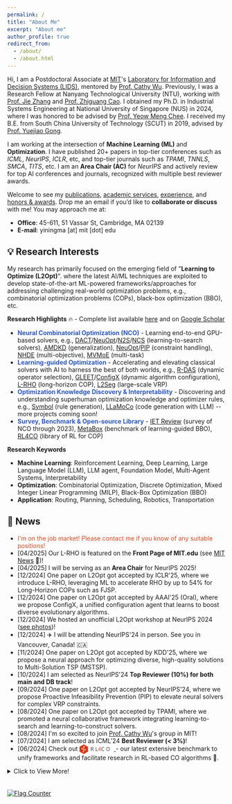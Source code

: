 ```yaml
---
permalink: /
title: "About Me"
excerpt: "About me"
author_profile: true
redirect_from: 
  - /about/
  - /about.html
---
```


Hi, I am a Postdoctoral Associate at [MIT](https://www.mit.edu/)'s [Laboratory for Information and Decision Systems (LIDS)](https://lids.mit.edu/), mentored by [Prof. Cathy Wu](http://www.wucathy.com/blog/). Previously, I was a Research Fellow at Nanyang Technological University (NTU), working with [Prof. Jie Zhang](https://personal.ntu.edu.sg/zhangj/) and [Prof. Zhiguang Cao](https://zhiguangcaosg.github.io/). I obtained my Ph.D. in Industrial Systems Engineering at National University of Singapore (NUS) in 2024, where I was honored to be advised by [Prof. Yeow Meng Chee](https://ymchee66.github.io/home/). I received my B.E. from South China University of Technology (SCUT) in 2019, advised by [Prof. Yuejiao Gong](https://scholar.google.com/citations?user=Mi0Zu3IAAAAJ&hl=en).

I am working at the intersection of **Machine Learning (ML)** and **Optimization**. I have published 20+ papers in top-tier conferences such as *ICML*, *NeurIPS*, *ICLR*, etc, and top-tier journals such as *TPAMI*, *TNNLS*, *SMCA*, *TITS*, etc. I am an **Area Chair (AC)** for *NeurIPS* and actively review for top AI conferences and journals, recognized with multiple best reviewer awards. 


Welcome to see my [publications](https://yining043.github.io/publications/), [academic services](https://yining043.github.io/service/), [experience](https://yining043.github.io/experience/), and [honors & awards](https://yining043.github.io/honors/). Drop me an email if you’d like to **collaborate or discuss** with me! You may approach me at:
* **Office**: 45-611, 51 Vassar St, Cambridge, MA 02139 
* **E-mail**: yiningma [at] mit [dot] edu

💡 Research Interests
-----
My research has primarily focused on the emerging field of "**Learning to Optimize (L2Opt)**". where the latest AI/ML techniques are exploited to develop state-of-the-art ML-powered frameworks/approaches for addressing challenging real-world optimization problems, e.g., combinatorial optimization problems (COPs), black-box optimization (BBO), etc. 
<!-- My research in L2Opt spans various ML perspectives, such as representation learning, foundation model development, efficient training/inference framework design, out-of-distribution generalization, multi-agent coordination, decision-making in dynamic environments, etc. -->

**Research Highlights** 🔥 - Complete list available [here](https://yining043.github.io/publications/) and on [Google Scholar](https://scholar.google.com/citations?user=4_VyBTsAAAAJ&hl=en)
- **<font color='#2d57d1'>Neural Combinatorial Optimization (NCO)</font>**  - Learning end-to-end GPU-based solvers, e.g., [DACT](https://github.com/yining043/VRP-DACT)/[NeuOpt](https://github.com/yining043/NeuOpt)/[N2S](https://github.com/yining043/PDP-N2S)/[NCS](https://ieeexplore.ieee.org/document/10663917) (learning-to-search solvers), [AMDKD](https://github.com/jieyibi/AMDKD) (generalization), [NeuOpt](https://github.com/yining043/NeuOpt)/[PIP](https://github.com/jieyibi/pip-constraint) (constraint handling), [NHDE](https://github.com/bill-cjb/NHDE) (multi-objective), [MVMoE](https://github.com/RoyalSkye/Routing-MVMoE) (multi-task) 
- **<font color='2d57d1'>Learning-guided Optimization</font>** - Accelerating and elevating classical solvers with AI to harness the best of both worlds, e.g., [R-DAS](https://ieeexplore.ieee.org/abstract/document/10496708) (dynamic operator selection), [GLEET](https://arxiv.org/abs/2404.08239)/[ConfigX](https://arxiv.org/abs/2412.07507) (dynamic algorithm configuration), [L-RHO](https://github.com/mit-wu-lab/l-rho) (long-horizon COP), [L2Seg](https://tristan2025.org/proceedings/TRISTAN2025_ExtendedAbstract_344.pdf) (large-scale VRP)
- **<font color='2d57d1'>Optimization Knowledge Discovery & Interpretability</font>** - Discovering and understanding superhuman optimization knowledge and optimizer rules, e.g., [Symbol](https://arxiv.org/abs/2402.02355) (rule generation), [LLaMoCo](https://arxiv.org/abs/2403.01131) (code generation with LLM) -- more projects coming soon!
- **<font color='2d57d1'>Survey, Benchmark & Open-source Library</font>** - [IET Review](https://ietresearch.onlinelibrary.wiley.com/doi/10.1049/cim2.12072) (survey of NCO through 2023), [MetaBox](https://github.com/MetaEvo/MetaBox) (benchmark of learning-guided BBO), [RL4CO](https://github.com/ai4co/rl4co) (library of RL for COP)

**Research Keywords**
- **Machine Learning**: Reinforcement Learning, Deep Learning, Large Language Model (LLM), LLM agent, Foundation Model, Multi-Agent Systems, Interpretability
- **Optimization**: Combinatorial Optimization, Discrete Optimization, Mixed Integer Linear Programming (MILP), Black-Box Optimization (BBO)
- **Application**: Routing, Planning, Scheduling, Robotics, Transportation

🎉 News
-----
* <font color='e24721'>I'm on the job market! Please contact me if you know of any suitable positions!</font> 
* [04/2025] Our L-RHO is featured on the **Front Page of MIT.edu** (see [MIT News](https://news.mit.edu/2025/faster-way-solve-complex-planning-problems-0416) 🎊)!
* [04/2025] I will be serving as an **Area Chair** for NeurIPS 2025!
* [12/2024] One paper on L2Opt got accepted by ICLR'25, where we introduce L-RHO, leveraging ML to accelerate RHO by up to 54% for Long-Horizon COPs such as FJSP.
* [12/2024] One paper on L2Opt got accepted by AAAI'25 (Oral), where we propose ConfigX, a unified configuration agent that learns to boost diverse evolutionary algorithms.
* [12/2024] We hosted an unofficial L2Opt workshop at NeurIPS 2024 ([see photos](https://www.linkedin.com/posts/yiningma_neurips2024-activity-7275701162157207552-jDEb?utm_source=share&utm_medium=member_ios))!
* [12/2024] ✈️ I will be attending NeurIPS'24 in person. See you in Vancouver, Canada! 🇨🇦
* [11/2024] One paper on L2Opt got accepted by KDD'25, where we propose a neural approach for optimizing diverse, high-quality solutions to Multi-Solution TSP (MSTSP).
* [10/2024] I am selected as NeurIPS'24 **Top Reviewer (10%) for both main and DB track**! 
* [09/2024] One paper on L2Opt got accepted by NeurIPS'24, where we propose Proactive Infeasibility Prevention (PIP) to elevate neural solvers for complex VRP constraints.
* [08/2024] One paper on L2Opt got accepted by TPAMI, where we promoted a neural collaborative  framework integrating learning-to-search and learning-to-construct solvers.
* [08/2024] I'm so excited to join [Prof. Cathy Wu](http://www.wucathy.com/blog/)'s group in MIT!
* [07/2024] I am selected as ICML'24 **Best Reviewer (< 3%)**!
* [06/2024] Check out <a href="https://arxiv.org/abs/2306.17100" target="_blank">
    <img src="https://raw.githubusercontent.com/ai4co/assets/main/svg/rl4co_animated_full.svg" alt="RL4CO" style="width: 80px; height: auto; vertical-align: middle;">
</a> - our latest extensive benchmark to unify frameworks and facilitate research in RL-based CO algorithms 🚀.
<details>
<summary> Click to View More! </summary>
<ul>
<li> [05/2024] One paper on L2Opt got accepted by KDD'24, where we propose a hierarchical neural solver for realistic TSPs under real-world customer distributions. </li>
<li> [05/2024] One paper on L2Opt got accepted by ICML'24, where we introduce MVMoE, a step towards multi-task domain foundation models for VRPs based on mixture of experts. </li>
<li> [05/2024] Promoted to the Research Fellow in NTU. </li>
<li> [03/2024] One paper on MARL got accepted by TNNLS, where we introduce DOMAC for opponent modelling in multi-agent systems using only local information. </li>
<li> [03/2024] One paper on L2Opt got accepted by SMCA, where we introduce RL-DAS for dynamic algorithm selection based on deep reinforcement learning. </li>
<li> [02/2024] Gave a talk at MIT, hosted by <a href="http://www.wucathy.com/blog/">Prof. Cathy Wu</a>. </li>
<li> [02/2024] Successfully defended my PhD thesis at NUS 🎓! </li>
</ul>
</details>
<br/>
<br>
<a href="https://info.flagcounter.com/kHt2"><img src="https://s01.flagcounter.com/count2/kHt2/bg_FFFFFF/txt_000000/border_CCCCCC/columns_2/maxflags_10/viewers_0/labels_0/pageviews_0/flags_0/percent_0/" alt="Flag Counter" border="0"></a>

